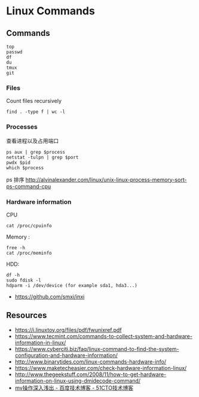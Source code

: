# Linux Commands


## Commands

    top
    passwd
    df
    du
    tmux
    git

### Files

Count files recursively

    find . -type f | wc -l

### Processes

查看进程以及占用端口

    ps aux | grep $process
    netstat -tulpn | grep $port
    pwdx $pid
    which $process

ps 排序 http://alvinalexander.com/linux/unix-linux-process-memory-sort-ps-command-cpu


### Hardware information

CPU 

    cat /proc/cpuinfo

Memory : 

    free -h
    cat /proc/meminfo

HDD:

    df -h
    sudo fdisk -l
    hdparm -i /dev/device (for example sda1, hda3...)


- https://github.com/smxi/inxi


## Resources

- https://i.linuxtoy.org/files/pdf/fwunixref.pdf
- https://www.tecmint.com/commands-to-collect-system-and-hardware-information-in-linux/
- https://www.cyberciti.biz/faq/linux-command-to-find-the-system-configuration-and-hardware-information/
- http://www.binarytides.com/linux-commands-hardware-info/
- https://www.maketecheasier.com/check-hardware-information-linux/
- http://www.thegeekstuff.com/2008/11/how-to-get-hardware-information-on-linux-using-dmidecode-command/
- [mv操作深入浅出 - 百度技术博客 - 51CTO技术博客](http://baidutech.blog.51cto.com/4114344/743731)
